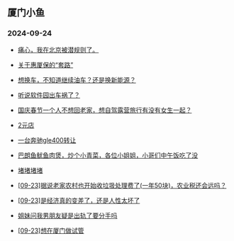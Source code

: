 ## 厦门小鱼 
### 2024-09-24

+ [痛心，我在北京被潜规则了。](http://bbs.xmfish.com/read-htm-tid-18246118.html)

+ [关于惠厦保的“套路”](http://bbs.xmfish.com/read-htm-tid-18246057.html)

+ [想换车，不知道继续油车？还是换新能源？](http://bbs.xmfish.com/read-htm-tid-18246084.html)

+ [听说软件园出车祸了？](http://bbs.xmfish.com/read-htm-tid-18246076.html)

+ [国庆春节一个人不想回老家，想自驾露营旅行有没有女生一起？](http://bbs.xmfish.com/read-htm-tid-18246015.html)

+ [2元店](http://bbs.xmfish.com/read-htm-tid-18246017.html)

+ [一台奔驰gle400转让](http://bbs.xmfish.com/read-htm-tid-18246077.html)

+ [巴朗鱼鱿鱼肉煲，炒个小青菜，各位小姐姐，小哥们中午饭吃了没](http://bbs.xmfish.com/read-htm-tid-18246120.html)

+ [堵堵堵堵](http://bbs.xmfish.com/read-htm-tid-18246033.html)

+ [[09-23]据说老家农村也开始收垃圾处理费了(一年50块)，农业税还会远吗？](http://bbs.xmfish.com/read-htm-tid-18246081.html)

+ [[09-23]是经济真的变差了，还是人性太坏了](http://bbs.xmfish.com/read-htm-tid-18246198.html)

+ [姐妹问我男朋友疑是出轨了要分手吗](http://bbs.xmfish.com/read-htm-tid-18246192.html)

+ [[09-23]想在厦门做试管](http://bbs.xmfish.com/read-htm-tid-18246187.html)

